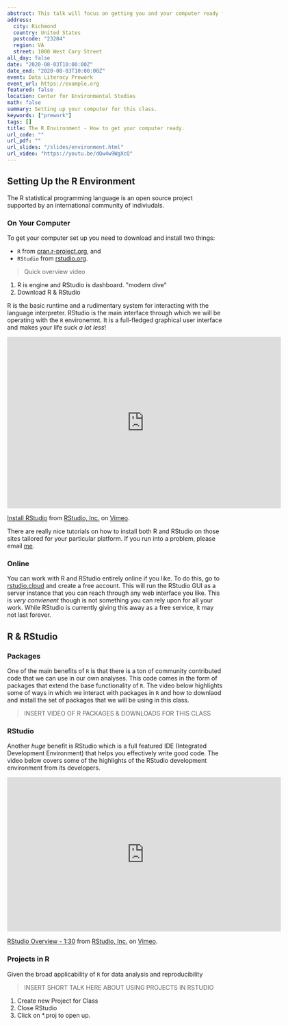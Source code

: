 ```yaml
---
abstract: This talk will focus on getting you and your computer ready for the semester.  There are some applications that you'll need to download and install on your computer *before* we start class.  We will also need to install some packages in `R` that have all the data sets and other content that we use in the class so you will be ready.
address:
  city: Richmond
  country: United States
  postcode: "23284"
  region: VA
  street: 1000 West Cary Street
all_day: false
date: "2020-08-03T10:00:00Z"
date_end: "2020-08-03T10:00:00Z"
event: Data Literacy Prework
event_url: https://example.org
featured: false
location: Center for Environmental Studies
math: false
summary: Setting up your computer for this class.
keywords: ["prework"]
tags: []
title: The R Environment - How to get your computer ready.
url_code: ""
url_pdf: ""
url_slides: "/slides/environment.html"
url_video: "https://youtu.be/dQw4w9WgXcQ"
---
```




## Setting Up the R Environment

The R statistical programming language is an open source project supported by an international community of indiviudals.


### On Your Computer

To get your computer set up you need to download and install two things:  
 - `R` from [cran.r-project.org](https://cran.r-project.org), and 
 - `RStudio` from [rstudio.org](https://rstudio.org).
 
> Quick overview video 

1. R is engine and RStudio is dashboard.  "modern dive"
2. Download R & RStudio

R is the basic runtime and a rudimentary system for interacting with the language interpreter.  RStudio is the main interface through which we will be operating with the `R` environemnt.  It is a full-fledged graphical user interface and makes your life suck *a lot less*!  


<iframe src="https://player.vimeo.com/video/203516968?color=428bca" width="640" height="400" frameborder="0" allow="autoplay; fullscreen" allowfullscreen></iframe>
<p><a href="https://vimeo.com/203516968">Install RStudio</a> from <a href="https://vimeo.com/rstudioinc">RStudio, Inc.</a> on <a href="https://vimeo.com">Vimeo</a>.</p>


There are really nice tutorials on how to install both R and RStudio on those sites tailored for your particular platform.  If you run into a problem, please email [me](mailto:rjdyer@vcu.edu&subject=Install-Problem).


### Online

You can work with R and RStudio entirely online if you like.  To do this, go to [rstudio.cloud](https://rstudio.cloud) and create a free account.  This will run the RStudio GUI as a server instance that you can reach through any web interface you like.  This is *very convienent* though is not something you can rely upon for all your work.  While RStudio is currently giving this away as a free service, it may not last forever. 

## R & RStudio 



### Packages

One of the main benefits of `R` is that there is a ton of community contributed code that we can use in our own analyses.  This code comes in the form of packages that extend the base functionality of `R`.  The video below highlights some of ways in which we interact with packages in `R` and how to downlaod and install the set of packages that we will be using in this class.


> INSERT VIDEO OF R PACKAGES & DOWNLOADS FOR THIS CLASS  


### RStudio 


Another *huge* benefit is RStudio which is a full featured IDE (Integrated Development Environment) that helps you effectively write good code.  The video below covers some of the highlights of the RStudio development environment from its developers.


<iframe src="https://player.vimeo.com/video/97166163?color=428bca" width="640" height="360" frameborder="0" allow="autoplay; fullscreen" allowfullscreen></iframe>
<p><a href="https://vimeo.com/97166163">RStudio Overview - 1:30</a> from <a href="https://vimeo.com/rstudioinc">RStudio, Inc.</a> on <a href="https://vimeo.com">Vimeo</a>.</p>



### Projects in R

Given the broad applicability of `R` for data analysis and reproducibility 

> INSERT SHORT TALK HERE ABOUT USING PROJECTS IN RSTUDIO





1. Create new Project for Class
2. Close RStudio
3. Click on *.proj to open up.